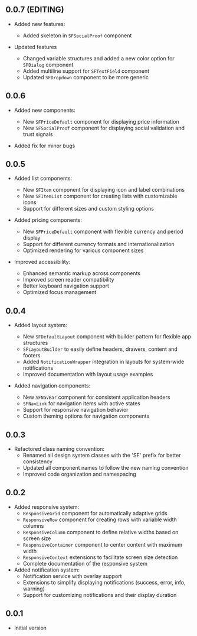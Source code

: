 ## 0.0.7 (EDITING)

* Added new features:
  * Added skeleton in `SFSocialProof` component

* Updated features
  * Changed variable structures and added a new color option for `SFDialog` component
  * Added multiline support for `SFTextField` component
  * Updated `SFDropdown` component to be more generic

## 0.0.6

* Added new components:
  * New `SFPriceDefault` component for displaying price information
  * New `SFSocialProof` component for displaying social validation and trust signals

* Added fix for minor bugs

## 0.0.5

* Added list components:
  * New `SFItem` component for displaying icon and label combinations
  * New `SFItemList` component for creating lists with customizable icons
  * Support for different sizes and custom styling options

* Added pricing components:
  * New `SFPriceDefault` component with flexible currency and period display
  * Support for different currency formats and internationalization
  * Optimized rendering for various component sizes

* Improved accessibility:
  * Enhanced semantic markup across components
  * Improved screen reader compatibility
  * Better keyboard navigation support
  * Optimized focus management

## 0.0.4

* Added layout system:
  * New `SFDefaultLayout` component with builder pattern for flexible app structures
  * `SFLayoutBuilder` to easily define headers, drawers, content and footers
  * Added `NotificationWrapper` integration in layouts for system-wide notifications
  * Improved documentation with layout usage examples

* Added navigation components:
  * New `SFNavBar` component for consistent application headers
  * `SFNavLink` for navigation items with active states
  * Support for responsive navigation behavior
  * Custom theming options for navigation components

## 0.0.3

* Refactored class naming convention:
  * Renamed all design system classes with the 'SF' prefix for better consistency
  * Updated all component names to follow the new naming convention
  * Improved code organization and namespacing

## 0.0.2

* Added responsive system:
  * `ResponsiveGrid` component for automatically adaptive grids
  * `ResponsiveRow` component for creating rows with variable width columns
  * `ResponsiveColumn` component to define relative widths based on screen size
  * `ResponsiveContainer` component to center content with maximum width
  * `ResponsiveContext` extensions to facilitate screen size detection
  * Complete documentation of the responsive system
* Added notification system:
  * Notification service with overlay support
  * Extensions to simplify displaying notifications (success, error, info, warning)
  * Support for customizing notifications and their display duration

## 0.0.1

* Initial version